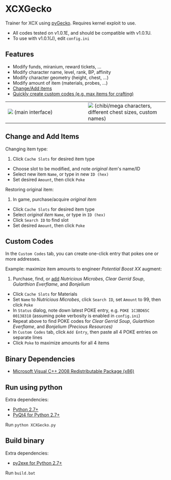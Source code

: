 # XCXGecko
Trainer for XCX using [pyGecko](https://github.com/wiiudev/pyGecko). Requires kernel exploit to use.

* All codes tested on v1.0.1E, and should be compatible with v1.0.1U.
* To use with v1.0.1(J), edit ```config.ini```

## Features

* Modify funds, miranium, reward tickets, ...
* Modify character name, level, rank, BP, affinity
* Modify character geometry (height, chest, ...)
* Modify amount of item (materials, probes, ...)
* [Change/Add items](#change-and-add-items)
* [Quickly create custom codes (e.g. max items for crafting)](#custom-codes)

<table><tr><td width="50%">
  <img src="https://raw.githubusercontent.com/mimicax/XCXGecko/master/screenshot.png ">
  (main interface)
</td>
<td width="50%">
  <img src="https://raw.githubusercontent.com/mimicax/XCXGecko/master/sample.jpg">
  (chibi/mega characters, different chest sizes, custom names)
</td></tr></table>

## Change and Add Items

Changing item type:

1. Click ```Cache Slots``` for desired item type
* Choose slot to be modified, and note <i>original item</i>'s name/ID
* Select new item ```Name```, or type in new ```ID (hex)```
* Set desired ```Amount```, then click ```Poke```

Restoring original item:

1. In game, purchase/acquire <i>original item</i>
* Click ```Cache Slots``` for desired item type
* Select <i>original item</i> ```Name```, or type in ```ID (hex)```
* Click ```Search ID``` to find slot
* Set desired ```Amount```, then click ```Poke```

## Custom Codes

In the ```Custom Codes``` tab, you can create one-click entry that pokes one or more addresses.

Example: maximize item amounts to engineer <i>Potential Boost XX</i> augment:

1. Purchase, find, or [add](#change-and-add-items) <i>Nutricious Microbes</i>, <i>Clear Gerrid Soup</i>, <i>Gularthion Everflame</i>, and <i>Bonjelium</i>
* Click ```Cache Slots``` for Materials
* Set ```Name``` to <i>Nutricious Microbes</i>, click ```Search ID```, set ```Amount``` to 99, then click ```Poke```
* In ```Status``` dialog, note down latest POKE entry, e.g. ```POKE 1C3BD65C 00138318``` (assuming poke verbosity is enabled in ```config.ini```)
* Repeat above to find POKE codes for <i>Clear Gerrid Soup</i>, <i>Gularthion Everflame</i>, and <i>Bonjelium (Precious Resources)</i>
* In ```Custom Codes``` tab, click ```Add Entry```, then paste all 4 POKE entries on separate lines
* Click ```Poke``` to maximize amounts for all 4 items

## Binary Dependencies

* [Microsoft Visual C++ 2008 Redistributable Package (x86)](http://www.microsoft.com/en-us/download/details.aspx?id=29)

## Run using python

Extra dependencies:

* [Python 2.7+](https://www.python.org/downloads/release/python-2711/)
* [PyQt4 for Python 2.7+](https://www.riverbankcomputing.com/software/pyqt/download)

Run ```python XCXGecko.py```

## Build binary

Extra dependencies:

* [py2exe for Python 2.7+](http://sourceforge.net/projects/py2exe/files/py2exe/0.6.9/)

Run ```build.bat```
